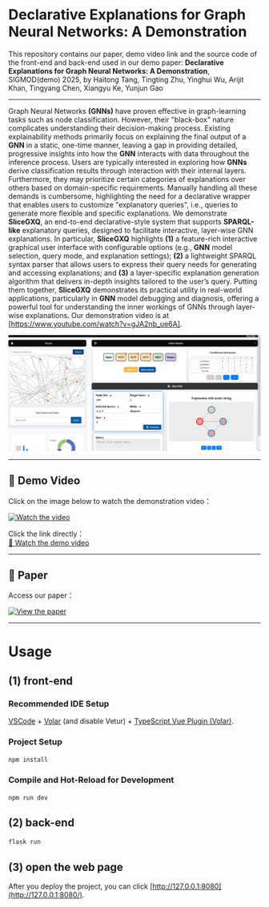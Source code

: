 # Declarative Explanations for Graph Neural Networks: A Demonstration

This repository contains our paper, demo video link and the source code of the front-end and back-end used in our demo paper: 
**Declarative Explanations for Graph Neural Networks: A Demonstration**, SIGMOD(demo) 2025, by Haitong Tang, Tingting Zhu, Yinghui Wu, Arijit Khan, Tingyang Chen, Xiangyu Ke, Yunjun Gao

---

Graph Neural Networks **(GNNs)** have proven effective in graph-learning tasks such as node classification. However, their "black-box" nature complicates understanding their decision-making process. Existing explainability methods primarily focus on explaining the final output of a **GNN** in a static, one-time manner, leaving a gap in providing detailed, progressive insights into how the **GNN** interacts with data throughout the inference process. Users are typically interested in exploring how **GNNs** derive classification results through interaction with their internal layers. Furthermore, they may prioritize certain categories of explanations over others based on domain-specific requirements. Manually handling all these demands is cumbersome, highlighting the need for a declarative wrapper that enables users to customize "explanatory queries", i.e., queries to generate more flexible and specific explanations.
We demonstrate **SliceGXQ**, an end-to-end declarative-style system that supports **SPARQL-like** explanatory queries, designed to facilitate interactive, layer-wise GNN explanations. In particular, **SliceGXQ** highlights **(1)** a feature-rich interactive graphical user interface with configurable options (e.g., **GNN** model selection, query mode, and explanation settings); **(2)** a lightweight SPARQL syntax parser that allows users to express their query needs for generating and accessing explanations; and **(3)** a layer-specific explanation generation algorithm that delivers in-depth insights tailored to the user’s query. Putting them together, **SliceGXQ** demonstrates its practical utility in real-world applications, particularly in **GNN** model debugging and diagnosis, offering a powerful tool for understanding the inner workings of GNNs through layer-wise explanations. Our demonstration video is at [https://www.youtube.com/watch?v=gJA2nb_ue6A].

![screenshot](screenshot.png)


---

## 🎥 **Demo Video**

Click on the image below to watch the demonstration video：

[![Watch the video](https://img.youtube.com/vi/gJA2nb_ue6A/0.jpg)](https://youtu.be/choAyp-pkYA)

Click the link directly：  
[🔗 Watch the demo video ](https://youtu.be/choAyp-pkYA)

---

## 📄 **Paper**

Access our paper：

[![View the paper](https://img.shields.io/badge/-View%20Paper-blue?style=for-the-badge)](https://github.com/Hai0709/SliceGXQ/raw/main/SliceGXQ.pdf)

---



# Usage

## (1)  front-end

### Recommended IDE Setup

[VSCode](https://code.visualstudio.com/) + [Volar](https://marketplace.visualstudio.com/items?itemName=Vue.volar) (and disable Vetur) + [TypeScript Vue Plugin (Volar)](https://marketplace.visualstudio.com/items?itemName=Vue.vscode-typescript-vue-plugin).

### Project Setup

```sh
npm install
```

### Compile and Hot-Reload for Development

```sh
npm run dev
```

## (2) back-end

```sh
flask run
```

## (3) open the web page

After you deploy the project, you can click [http://127.0.0.1:8080](http://127.0.0.1:8080/).
